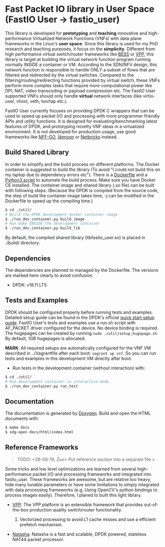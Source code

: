 # Fast Packet IO library in User Space (FastIO User -> fastio_user) #

This library is developed for **prototyping** and **teaching** innovative and high-performance Virtualized Network
Functions (VNFs) with data plane frameworks in the Linux's **user space**. Since this library is used for my PhD
research and teaching purposes, it focus on the **simplicity**. Different from high performance virtual switch/router
frameworks like [BESS](https://github.com/NetSys/bess) or [VPP](https://github.com/FDio/vpp), this library is target at
building the virtual network function program running normally INSIDE a container or VM. According to the SDN/NFV
design, this network function is responsible to handle ONLY a subset of flows that are filtered and redirected by the
virtual switches. Compared to the filtering/routing/redirecting functions provided by virtual switch, these VNFs perform
more complex tasks that require more computational power like DPI, NAT, video transcoding or payload compression etc.
The FastIO User supported VNFs should only handle **virtual** network interfaces (like virtio-user, vhost, veth, tun/tap
etc.).

FastIO User currently focuses on providing DPDK C wrappers that can be used to speed up packet I/O and processing with
more programmer friendly APIs and utility functions. It is designed for evaluating/benchmarking latest features of DPDK,
and prototyping novelty VNF ideas in a virtualized environment. It is not developed for production usage, use good
frameworks like [NFF-GO](https://github.com/intel-go/nff-go), [libmoon](https://github.com/libmoon/libmoon) or
[Netbricks](https://github.com/NetSys/NetBricks) instead.

## Build Shared Library ##

In order to simplify and the build process on different platforms. The Docker container is suggested to build the
library (To avoid "I could not build this on my laptop due to dependency errors etc"). There is a
[Dockerfile](./Dockerfile) and a [Python3 script](./util/run_dev_container.py) to automate the build process. Make sure
you have Docker CE installed. The container image and shared library (.so file) can be built with following steps.
(Because the DPDK is compiled from the source code, the step of build the container image takes time, -j can be modified
in the Dockerfile to speed up the compiling time.)

```bash
$ cd ./util/
# Build the DPDK development docker container image
$ ./run_dev_container.py build_image
# Run make INSIDE the development container
$ ./run_dev_container.py build_lib
```

By default, the compiled shared library (libfastio_user.so) is placed in ./build/ directory.

## Dependencies ##

The dependencies are planned to managed by the Dockerfile. The versions are marked here clearly to avoid confusion.

- DPDK: v18.11 LTS

## Tests and Examples ##

DPDK should be configured properly before running tests and examples. Detailed setup guide can be found in the DPDK's
official [quick start setup guide](https://doc.dpdk.org/guides/linux_gsg/quick_start.html). FastIO User's tests and
examples use a run.sh script with AF_PACKET driver configured for the device. No device binding is required. The
hugepages can be created by running `sudo ./util/setup_hugepage.sh`. By default, 1GB hugepages is allocated.

**MARK**: All required setups are automatically configured for the VNF VM described in ../Vagrantfile after each boot:
`vagrant up vnf`. So you can run tests and examples in this development VM directly after boot.

- Run tests in the development container (without interaction) with:

```bash
$ cd ./util/
# Run development container in interactive mode
$ ./run_dev_container.py run_test
```

## Documentation ##

The documentation is generated by [Doxygen](http://www.doxygen.nl/). Build and open the HTML documents with:

```bash
$ make docs
$ xdg-open docs/html/index.html
```

## Reference Frameworks ##

>  TODO:  <28-06-19, Zuo> Put reference section into a separate file > 

Some tricks and low level optimizations are learned from several high-performance packet I/O and processing frameworks
and integrated into fastio_user. These frameworks are awesome, but are relative too heavy, hide many tunable parameters
or have some limitations to simply integrated with data processing frameworks (e.g. Using OpenCV's python bindings to
process images easily). Therefore, I planed to built this light library.

- [VPP](https://wiki.fd.io/view/VPP/What_is_VPP%3F): The VPP platform is an extensible framework that provides out-of-the-box production quality switch/router functionality.

    1. Vectorized processing to avoid L1 cache misses and use a efficient prefetch mechanism.

- [Natasha](https://github.com/scaleway/natasha): Natasha is a fast and scalable, DPDK powered, stateless NAT44 packet processor.
